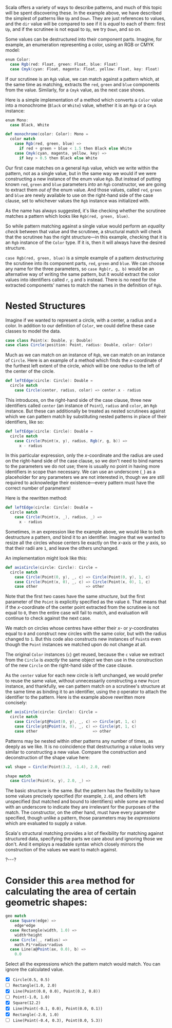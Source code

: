 Scala offers a variety of ways to describe patterns, and much of this topic will be spent discovering these.
In the example above, we have described the simplest of patterns like `Up` and `Down`. They are just references
to values, and the `dir` value will be compared to see if it is _equal_ to each of them: first `Up`, and if
the scrutinee is not equal to `Up`, we try `Down`, and so on.

Some values can be destructured into their component parts. Imagine, for example, an enumeration representing a
color, using an RGB or CMYK model:
```scala
enum Color:
  case Rgb(red: Float, green: Float, blue: Float)
  case Cmyk(cyan: Float, magenta: Float, yellow: Float, key: Float)
```

If our scrutinee is an `Rgb` value, we can match against a pattern which, at the same time as matching, extracts
the `red`, `green` and `blue` components from the value. Similarly, for a `Cmyk` value, as the next case shows.

Here is a simple implementation of a method which converts a `Color` value into a monochrome (`Black` or
`White`) value, whether it is an `Rgb` or a `Cmyk` instance:

```scala
enum Mono:
  case Black, White

def monochrome(color: Color): Mono =
  color match
    case Rgb(red, green, blue) =>
      if red + green + blue < 1.5 then Black else White
    case Cmyk(cyan, magenta, yellow, key) =>
      if key > 0.5 then Black else White
```

Our first case matches on a general `Rgb` value, which we write within the pattern, not as a single value, but
in the same way we would if we were constructing a new instance of the enum value `Rgb`. But instead of putting
known `red`, `green` and `blue` parameters _into_ an `Rgb` constructor, we are going to extract them _out of_
the enum value. And those values, called `red`, `green` and `blue` are newly available to use on the right-hand
side of the case clause, set to whichever values the `Rgb` instance was initialized with.

As the name has always suggested, it's like checking whether the scrutinee matches a pattern which looks like
`Rgb(red, green, blue)`.

So while pattern matching against a single value would perform an _equality check_ between that value and the
scrutinee, a structural match will check that the scrutinee has the right structure—in this example, checking
that it is an `Rgb` instance of the `Color` type. If it is, then it will always have the desired structure.

`case Rgb(red, green, blue)` is a simple example of a pattern _destructuring_ the scrutinee into its component
parts, `red`, `green` and `blue`. We can choose any name for the three parameters, so `case Rgb(r, g, b)` would
be an alternative way of writing the same pattern, but it would extract the color values into identifiers called
`r`, `g` and `b` instead. There is no need for the extracted components' names to match the names in the
definition of `Rgb`.

# Nested Structures

Imagine if we wanted to represent a circle, with a center, a radius and a color. In addition to our definition
of `Color`, we could define these case classes to model the data.
```scala
case class Point(x: Double, y: Double)
case class Circle(position: Point, radius: Double, color: Color)
```

Much as we can match on an instance of `Rgb`, we can match on an instance of `Circle`. Here is an example of a
method which finds the *x*-coordinate of the furthest left extent of the circle, which will be one _radius_ to
the left of the center of the circle.

```scala
def leftEdge(circle: Circle): Double =
  circle match
    case Circle(center, radius, color) => center.x - radius
```

This introduces, on the right-hand side of the case clause, three new identifiers called `center` (an instance
of `Point`), `radius` and `color`, an `Rgb` instance. But these can additionally be treated as nested scrutinees
against which we can pattern match by substituting nested patterns in place of their identifiers, like so:
```scala
def leftEdge(circle: Circle): Double =
  circle match
    case Circle(Point(x, y), radius, Rgb(r, g, b)) =>
      x - radius
```

In this particular expression, only the *x*-coordinate and the radius are used on the right-hand side of the
case clause, so we don't need to bind names to the parameters we do not use; there is usually no point in having
more identifiers in scope than necessary. We can use an underscore (`_`) as a placeholder for any parameters we
are not interested in, though we are still required to acknowledge their existence—every pattern must have the
correct number of parameters!

Here is the rewritten method:
```scala
def leftEdge(circle: Circle): Double =
  circle match
    case Circle(Point(x, _), radius, _) =>
      x - radius
```

Sometimes, in an expression like the example above, we would like to both destructure a pattern, _and_ bind it
to an identifier. Imagine that we wanted to resize all the circles whose centers lie exactly on the *x*-axis
or the *y* axis, so that their radii are `1`, and leave the others unchanged.

An implementation might look like this:
```scala
def axisCircle(circle: Circle): Circle =
  circle match
    case Circle(Point(0, y), _, c) => Circle(Point(0, y), 1, c)
    case Circle(Point(x, 0), _, c) => Circle(Point(x, 0), 1, c)
    case other                     => other
```

Note that the first two cases have the same _structure_, but the first parameter of the `Point` is explicitly
specified as the value `0`. That means that if the *x*-coordinate of the center point extracted from the
scrutinee is not equal to `0`, then the entire case will fail to match, and evaluation will continue to check
against the next case.

We match on circles whose centres have either their *x*- or *y*-coordinates equal to `0` and construct new
circles with the same color, but with the radius changed to `1`. But this code also constructs new instances of
`Point`s even though the `Point` instances we matched upon do not change at all.

The original `Color` instances (`c`) get reused, because the `c` value we extract from the `Circle` is _exactly_
the same object we then use in the construction of the new `Circle` on the right-hand side of the case clause.

As the `center` value for each new circle is left unchanged, we would prefer to reuse the same value, without
unnecessarily constructing a new `Point` instance, and thankfully, we can pattern match on a scrutinee's
structure at the same time as binding it to an identifier, using the `@` operator to attach the identifier to
the pattern. Here is the example above rewritten more concisely:
```scala
def axisCircle(circle: Circle): Circle =
  circle match
    case Circle(pt@Point(0, y), _, c) => Circle(pt, 1, c)
    case Circle(pt@Point(x, 0), _, c) => Circle(pt, 1, c)
    case other                        => other
```

Patterns may be nested within other patterns any number of times, as deeply as we like. It is no coincidence
that destructuring a value looks very similar to constructing a new value. Compare the construction and
deconstruction of the shape value here:
```scala
val shape = Circle(Point(3.2, -1.4), 2.0, red)

shape match
  case Circle(Point(x, y), 2.0, _) =>
```

The basic structure is the same. But the pattern has the flexibility to have some values precisely specified
(for example, `2.0`), and others left unspecified (but matched and bound to identifiers) while some are marked
with an underscore to indicate they are irrelevant for the purposes of the match. The constructor, on the other
hand, must have every parameter specified, though unlike a pattern, those parameters may be _expressions_ which
are evaluated to supply a value.

Scala's structural matching provides a lot of flexibility for matching against structured data, specifying the
parts we care about and ignoring those we don't. And it employs a readable syntax which closely mirrors the
construction of the values we want to match against.

?---?

# Consider this `area` method for calculating the area of certain geometric shapes:

```scala
geo match
  case Square(edge) =>
    edge*edge
  case Rectangle(width, 1.0) =>
    width*height
  case Circle(_, radius) =>
    math.Pi*radius*radius
  case Line(a@Point(ax, 0.0), b) =>
    0.0
```

Select all the expressions which the pattern match would match. You can ignore the calculated value.

* [X] `Circle(0.5, 0.5)`
* [ ] `Rectangle(1.0, 2.0)`
* [X] `Line(Point(0.0, 0.0), Point(0.2, 0.8))`
* [ ] `Point(-1.0, 1.0)`
* [X] `Square(12.2)`
* [X] `Line(Point(-0.1, 0.0), Point(0.0, 0.1))`
* [X] `Rectangle(-2.0, 1.0)`
* [ ] `Line(Point(-0.4, 0.3), Point(0.0, 5.3))`